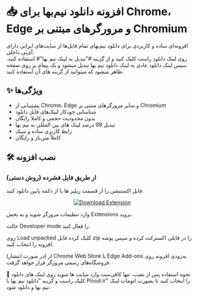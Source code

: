 # 📥 افزونه دانلود نیم‌بها برای Chrome، Edge و مرورگرهای مبتنی بر Chromium

افزونه‌ای ساده و کاربردی برای دانلود نیم‌بهای تمام فایل‌ها از سایت‌های ایرانی دارای آی‌پی داخلی.  
روی لینک دانلود راست کلیک کنید و از گزینه #"تبدیل به لینک نیم بها"# استفاده کنید.
سپس لینک دانلود عادی به لینک دانلود نبم بها تبدیل میشود و یک پیغام بر روی صفحه ظاهر میشود که میتوانید از گرینه های آن استفاده کنید.

## ✨ ویژگی‌ها

- پشتیبانی از Chrome، Edge و سایر مرورگرهای مبتنی بر Chromium
- شناسایی خودکار لینک‌های قابل دانلود
- بدون محدودیت حجمی و کاملا رایگان
- تبدیل 99 درصد لینک های بین المللی به نیم بها
- رابط کاربری ساده و سبک
- کاملاً متن‌باز و رایگان

## 🛠 نصب افزونه

### از طریق فایل فشرده (روش دستی)

فایل اکستنشن را از قسمت ریلیز ها یا از دکمه پایین دانلود کنید. 
<p align="center">
  <a href="https://github.com/SurenaMHZ/NimbahaDownloader/releases/download/untagged-9c1aabc6b2b13b8a82d6/nimbaha.zip">
    <img src="https://img.shields.io/badge/⬇️%20Download%?style=for-the-badge" alt="Download Extension">
  </a>
</p>

وارد تنظیمات مرورگر شوید و به بخش Extensions بروید.

حالت Developer mode را فعال کنید.

روی Load unpacked کلیک کرده فایل zip را در فایلی اکسترکت کرده و سپس پوشه افزونه را انتخاب کنید.

(در صورت انتشار) از Chrome Web Store یا Edge Add-ons
به‌زودی افزونه روی فروشگاه‌های رسمی مرورگر قرار خواهد گرفت.

🧪 نحوه استفاده
پس از نصب، تنها کافی‌ست وارد سایت ها شوید روی لینک های دانلود کلیک راست و گزینه "دانلود نیم بها با Ploud.ir" را انتخاب کنید تا بصورت اتومات لینک نیم بها و دانلود شود.
